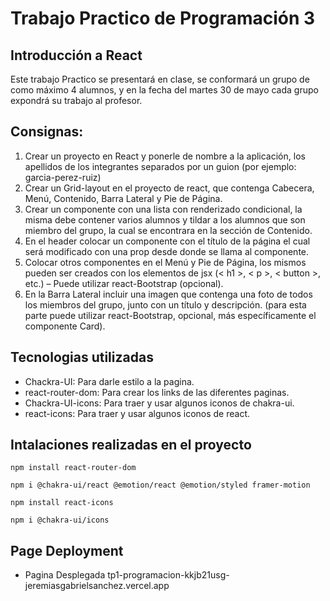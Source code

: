 # Trabajo Practico de Programación 3

## Introducción a React

Este trabajo Practico se presentará en clase, se conformará un grupo de como máximo 4 alumnos, y en la fecha del martes 30 de mayo cada grupo expondrá su trabajo al profesor.

## Consignas:

1. Crear un proyecto en React y ponerle de nombre a la aplicación, los apellidos de los integrantes separados por un guion (por ejemplo: garcia-perez-ruiz)
2. Crear un Grid-layout en el proyecto de react, que contenga Cabecera, Menú, Contenido, Barra Lateral y Pie de Página.
3. Crear un componente con una lista con renderizado condicional, la misma debe contener varios alumnos y tildar a los alumnos que son miembro del grupo, la cual se encontrara en la sección de Contenido.
4. En el header colocar un componente con el título de la página el cual será modificado con una prop desde donde se llama al componente.
5. Colocar otros componentes en el Menú y Pie de Página, los mismos pueden ser creados con los elementos de jsx (< h1 >, < p >, < button >, etc.) – Puede utilizar react-Bootstrap (opcional).
6. En la Barra Lateral incluir una imagen que contenga una foto de todos los miembros del grupo, junto con un título y descripción. (para esta parte puede utilizar react-Bootstrap, opcional, más específicamente el componente Card).

## Tecnologias utilizadas
* Chackra-UI: Para darle estilo a la pagina.
* react-router-dom: Para crear los links de las diferentes paginas.
* Chackra-UI-icons: Para traer y usar algunos iconos de chakra-ui.
* react-icons: Para traer y usar algunos iconos de react.

## Intalaciones realizadas en el proyecto

```
npm install react-router-dom
```

```
npm i @chakra-ui/react @emotion/react @emotion/styled framer-motion
```

```
npm install react-icons
```

```
npm i @chakra-ui/icons
```

## Page Deployment

* Pagina Desplegada tp1-programacion-kkjb21usg-jeremiasgabrielsanchez.vercel.app